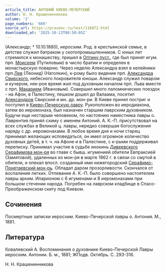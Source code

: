 ```yaml
---
article_title: АНТОНИЙ КИЕВО-ПЕЧЕРСКИЙ
author: Н. Н. Крашенинникова
volume: '2'
page_numbers: '669'
source_url: https://pravenc.ru/text/116072.html
downloaded_at: '2025-10-13T08:50:05Z'
---
```


(Александр; † 10.10.1880), иеросхим. Род. в крестьянской семье, в детстве служил батраком у скотопромышленников. С юных лет стремился к монашеству, пришел в [Оптину пуст.](<https://pravenc.ru/text/ОПТИНА В ЧЕСТЬ ВВЕДЕНИЯ ВО ХРАМ ПРЕСВЯТОЙ БОГОРОДИЦЫ ПУСТЫНЬ.html>), где был принят игум. прп. [Моисеем](https://pravenc.ru/text/Моисей.html) (Путиловым) в число братии и определен в монастырскую поварню. Через неделю Александра взял в келейники прп.[Лев](https://pravenc.ru/text/Лев.html) (Леонид) (Наголкин), к-рому было видение прп. [Александра Свирского](<https://pravenc.ru/text/Александр Свирский.html>), небесного покровителя юноши. Александр служил поваром и кучером, нек-рое время жил под духовным началом прп. Льва вместе с прп. [Макарием](https://pravenc.ru/text/Макарий.html) (Ивановым). Совершил много паломнических поездок - на Афон, в Палестину, пешком дошел до Валаама, посетил [Александров](https://pravenc.ru/text/Александров.html) Свирский и мн. др. мон-ри. В Киеве принял постриг и поступил в [Киево-Печерскую лавру](<https://pravenc.ru/text/Киево-Печерская лавра.html>). Рукоположен во иеродиакона, затем во иеромонаха, был назначен старшим лаврским духовником. Будучи еще нестарым человеком, по настоянию наместника лавры о. Лаврентия принял схиму с именем Антоний. А. К.-П. присутствовал на всех службах в Великой ц. лавры, нередко совершая богослужения наряду с др. иеромонахами. В любое время дня и ночи старец принимал желающих исповедаться, он имел огромное количество духовных детей, в т. ч. на Афоне и в Палестине, с к-рыми поддерживал переписку. Принимал участие в судьбе инокинь [Дивеевского Серафимова мон-ря](<https://pravenc.ru/text/Серафимов Дивеевский Во Имя Святой Троицы Женский Монастырь.html>) во главе с бывш. игуменией обители Евпраксией (Замятовой), удаленных из мон-ря в марте 1862 г. в связи со смутой в обители, и опекал впосл. созданный ими нижегородский [Серафимо-Понетаевский мон-рь](<https://pravenc.ru/text/Серафимо-Понетаевский В Честь Иконы Божией Матери  Всех Скорбящих Радость  Женский Монастырь.html>). Обладал даром прозорливости. Скончался от воспаления легких. Отпевание А. К.-П. было совершено настоятелем лавры архим. Иларионом с 6 игуменами и 8 иеромонахами при большом стечении народа. Погребен на лаврском кладбище в Спасо-Преображенском скиту под Киевом.

## Сочинения

Посмертные записки иеросхим. Киево-Печерской лавры о. Антония. М., 1881.

## Литература

Ковалевский А. Воспоминания о духовнике Киево-Печерской Лавры иеросхим. Антонии. Б. м., 1881; ЖПодв. Октябрь. С. 293-316.

Н. Н. Крашенинникова
